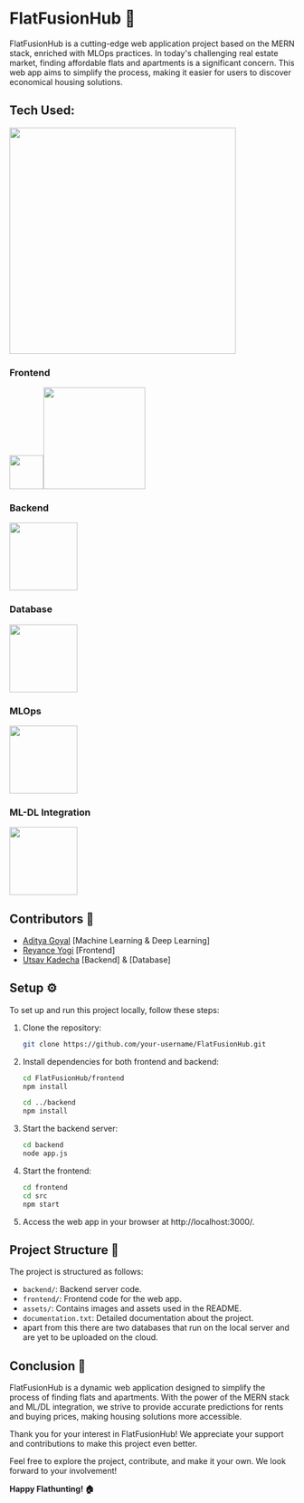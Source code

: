 # FlatFusionHub 🏢

FlatFusionHub is a cutting-edge web application project based on the MERN stack, enriched with MLOps practices. In today's challenging real estate market, finding affordable flats and apartments is a significant concern. This web app aims to simplify the process, making it easier for users to discover economical housing solutions.


## Tech Used:
  <img src="https://upload.wikimedia.org/wikipedia/commons/9/94/MERN-logo.png" style="width:400px" alt="">
  
### Frontend
<img src="/assets/react.png" style="width:60px" alt=""><img src="/assets/frontend.png" style="width:180px" alt="">

### Backend
<img src="/assets/nodejs.png" style="width:120px" alt="">

### Database
<img src="/assets/mongodb.png" style="width:120px" alt="">

### MLOps
<img src="/assets/MLOps.png" style="width:120px" alt="">



### ML-DL Integration
<img src="/assets/MLDL.png" style="width:120px" alt="">


## Contributors 🙌

- [Aditya Goyal](https://github.com/I-AdityaGoyal) [Machine Learning & Deep Learning]
- [Reyance Yogi](https://github.com/CoderXreyance) [Frontend]
- [Utsav Kadecha](https://github.com/UtsavKadecha10) [Backend] & [Database]


## Setup ⚙️

To set up and run this project locally, follow these steps:

1. Clone the repository:
   ```bash
   git clone https://github.com/your-username/FlatFusionHub.git
   ```
2. Install dependencies for both frontend and backend:
   ```bash
   cd FlatFusionHub/frontend
   npm install

   cd ../backend
   npm install
   ```
3. Start the backend server:
   ```bash
   cd backend
   node app.js
   ```
4. Start the frontend:
   ```bash
   cd frontend
   cd src
   npm start
   ```
5. Access the web app in your browser at http://localhost:3000/.

## Project Structure 📂

The project is structured as follows:

- `backend/`: Backend server code.
- `frontend/`: Frontend code for the web app.
- `assets/`: Contains images and assets used in the README.
- `documentation.txt`: Detailed documentation about the project.
- apart from this there are two databases that run on the local server and are yet to be uploaded on the cloud.

## Conclusion 🎉

FlatFusionHub is a dynamic web application designed to simplify the process of finding flats and apartments. With the power of the MERN stack and ML/DL integration, we strive to provide accurate predictions for rents and buying prices, making housing solutions more accessible.

Thank you for your interest in FlatFusionHub! We appreciate your support and contributions to make this project even better.

Feel free to explore the project, contribute, and make it your own. We look forward to your involvement!

**Happy Flathunting! 🏠**
